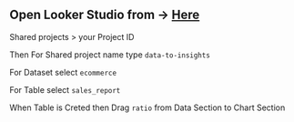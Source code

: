 ## Open Looker Studio from -> [Here](https://lookerstudio.google.com/overview)

Shared projects > your Project ID

Then For Shared project name type `data-to-insights`

For Dataset select `ecommerce`

For Table select `sales_report`

When Table is Creted then Drag `ratio` from Data Section to Chart Section
